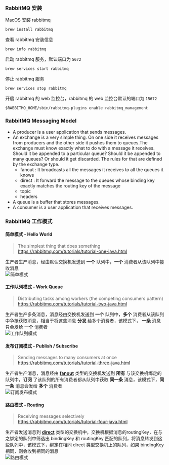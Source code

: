 ### RabbitMQ 安装
MacOS 安装 rabbitmq
```shell
brew install rabbitmq
```
查看 rabbitmq 安装信息
```shell
brew info rabbitmq
```
启动 rabbitmq 服务，默认端口为 `5672`
```shell
brew services start rabbitmq
```
停止 rabbitmq 服务
```shell
brew services stop rabbitmq
```
开启 rabbitmq 的 web 监控台，rabbitmq 的 web 监控台默认的端口为 `15672`
```shell
$RABBITMQ_HOME/sbin/rabbitmq-plugins enable rabbitmq_management
```  

### RabbitMQ Messaging Model
- A producer is a user application that sends messages.
- An exchange is a very simple thing. On one side it receives messages from producers and the other side it pushes them to queues.The exchange must know exactly what to do with a message it receives. Should it be appended to a particular queue? Should it be appended to many queues? Or should it get discarded. The rules for that are defined by the exchange type.
  - <span id="exchange-type-fanout">fanout</span> : It broadcasts all the messages it receives to all the queues it knows
  - <span id="exchange-type-direct">direct</span> : It forward the message to the queues whose binding key exactly matches the routing key of the message
  - <span id="exchange-type-topic">topic</span>
  - <span id="exchange-type-headers">headers</span>
- A queue is a buffer that stores messages.
- A consumer is a user application that receives messages.

### RabbitMQ 工作模式
#### 简单模式 - Hello World
> The simplest thing that does something\
> https://rabbitmq.com/tutorials/tutorial-one-java.html

生产者生产消息，经由默认交换机发送到 **一个** 队列中，**一个** 消费者从该队列中接收消息\
![简单模式](https://rabbitmq.com/img/tutorials/python-one-overall.png)

#### 工作队列模式 - Work Queue
> Distributing tasks among workers (the competing consumers pattern)\
> https://rabbitmq.com/tutorials/tutorial-two-java.html

生产者生产多条消息，消息经由交换机发送到 **一个** 队列中，**多个** 消费者从该队列中争抢获取消息，相当于将这些消息 **分发** 给多个消费者，该模式下， **一条** 消息只会发给 **一个** 消费者\
![工作队列模式](https://rabbitmq.com/img/tutorials/python-two.png)

#### 发布订阅模式 - Publish / Subscribe
> Sending messages to many consumers at once\
> https://rabbitmq.com/tutorials/tutorial-three-java.html

生产者生产消息，消息经由 **[fanout](#exchange-type-fanout)** 类型的交换机发送到 **所有** 与该交换机绑定的队列中，**订阅** 了该队列的所有消费者都从队列中获取 **同一条** 消息，该模式下，**同一条** 消息会发给 **多个** 消费者\
![订阅发布模式](https://rabbitmq.com/img/tutorials/python-three-overall.png)

#### 路由模式 - Routing
> Receiving messages selectively\
> https://rabbitmq.com/tutorials/tutorial-four-java.html

生产者发送消息到 **[direct](#exchange-type-direct)** 类型的交换机中，交换机根据消息的routingKey，在与之绑定的队列中筛选出 bindingKey 和 routingKey 匹配的队列，将消息转发到这些队列中，该模式下，绑定在相同 direct 类型交换机上的队列，如果 bindingKey 相同，则会收到相同的消息\
![路由模式](https://rabbitmq.com/img/tutorials/python-four.png)